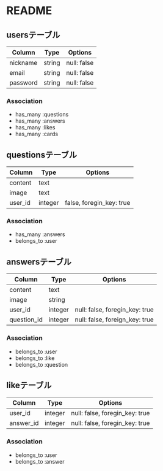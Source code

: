 <!-- # README

This README would normally document whatever steps are necessary to get the
application up and running.

Things you may want to cover:

* Ruby version

* System dependencies

* Configuration

* Database creation

* Database initialization

* How to run the test suite

* Services (job queues, cache servers, search engines, etc.)

* Deployment instructions

* ... -->
# README

## usersテーブル

|Column|Type|Options|
|------|----|-------|
|nickname|string|null: false|
|email|string|null: false|
|password|string|null: false|
### Association
- has_many :questions
- has_many :answers 
- has_many :likes
- has_many :cards

## questionsテーブル

|Column|Type|Options|
|------|----|-------|
|content|text||
|image|text||
|user_id|integer| false, foregin_key: true|

### Association
- has_many :answers
- belongs_to :user

## answersテーブル

|Column|Type|Options|
|------|----|-------|
|content|text||
|image|string||
|user_id|integer|null: false, foregin_key: true|
|question_id|integer|null: false, foreign_key: true|

### Association
- belongs_to :user
- belongs_to :like
- belongs_to :question

## likeテーブル

|Column|Type|Options|
|------|----|-------|
|user_id|integer|null: false, foregin_key: true|
|answer_id|integer|null: false, foregin_key: true|

### Association
- belongs_to :user
- belongs_to :answer